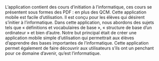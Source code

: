 L’application contient des cours d’initiation à l’informatique, ces cours se présentent 
sous formes des PDF : en plus des QCM. Cette application mobile est facile d’utilisation. Il est 
conçu pour les élèves qui désirent s’initier à l’informatique. Dans cette application, nous 
abordons des sujets tels que « définitions et vocabulaires de base », « structure de base d’un
ordinateur » et bien d’autre.
Notre but principal était de créer une application mobile simple d’utilisation qui 
permettrait aux élèves d’apprendre des bases importantes de l’informatique. Cette application 
permet également de faire découvrir aux utilisateurs s’ils ont un penchant pour ce domaine 
d’avenir, qu’est l’informatique.
